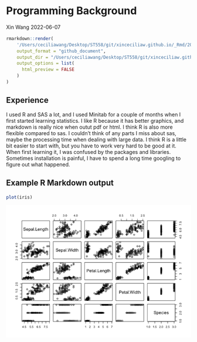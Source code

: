 Programming Background
================
Xin Wang
2022-06-07

``` r
rmarkdown::render(
    '/Users/ceciliawang/Desktop/ST558/git/xinceciliaw.github.io/_Rmd/2022-06-07-second-blog-post.Rmd', 
    output_format = "github_document",
    output_dir = "/Users/ceciliawang/Desktop/ST558/git/xinceciliaw.github.io/_posts",
    output_options = list(
      html_preview = FALSE
    )
)
```

## Experience

I used R and SAS a lot, and I used Minitab for a couple of months when I
first started learning statistics. I like R because it has better
graphics, and markdown is really nice when outut pdf or html. I think R
is also more flexible compared to sas. I couldn’t think of any parts I
miss about sas, maybe the processing time when dealing with large data.
I think R is a little bit easier to start with, but you have to work
very hard to be good at it. When first learning it, I was confused by
the packages and libraries. Sometimes installation is painful, I have to
spend a long time googling to figure out what happened.

## Example R Markdown output

``` r
plot(iris)
```

![](../images/unnamed-chunk-2-1.png)<!-- -->

